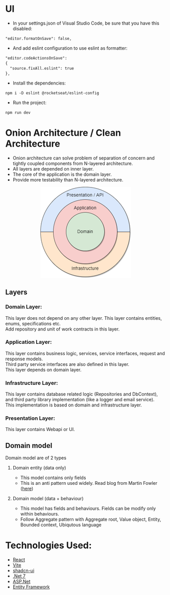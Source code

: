 # UI

- In your settings.json of Visual Studio Code, be sure that you have this disabled:
```
"editor.formatOnSave": false,
```
- And add eslint configuration to use eslint as formatter:

```
"editor.codeActionsOnSave":
{
  "source.fixAll.eslint": true
},
```

- Install the dependencies:
```
npm i -D eslint @rocketseat/eslint-config
```
- Run the project:
```
npm run dev
```

# Onion Architecture / Clean Architecture

- Onion architecture can solve problem of separation of concern and tightly coupled components from N-layered architecture.
- All layers are depended on inner layer.
- The core of the application is the domain layer.
- Provide more testability than N-layered architecture.

<p align="center">
<img src="https://raw.githubusercontent.com/NilavPatel/dotnet-onion-architecture/main/docs/dotnet-onion-architecture.png">
</p>

## Layers

### Domain Layer:

This layer does not depend on any other layer. This layer contains entities, enums, specifications etc.  
Add repository and unit of work contracts in this layer.

### Application Layer:

This layer contains business logic, services, service interfaces, request and response models.  
Third party service interfaces are also defined in this layer.  
This layer depends on domain layer.  

### Infrastructure Layer:

This layer contains database related logic (Repositories and DbContext), and third party library implementation (like a logger and email service).  
This implementation is based on domain and infrastructure layer.

### Presentation Layer:

This layer contains Webapi or UI.

## Domain model

Domain model are of 2 types

1. Domain entity (data only)
	- This model contains only fields
    - This is an anti pattern used widely. Read blog from Martin Fowler (<a href="https://martinfowler.com/bliki/AnemicDomainModel.html">here</a>)

2. Domain model (data + behaviour)
	- This model has fields and behaviours. Fields can be modify only within behaviours.
	- Follow Aggregate pattern with Aggregate root, Value object, Entity, Bounded context, Ubiqutous language

# Technologies Used:
- [React](https://react.dev/learn/)
- [Vite](https://vitejs.dev/guide/)
- [shadcn-ui](https://ui.shadcn.com/docs/components/accordion)
- [.Net 7](https://dotnet.microsoft.com/pt-br/learn)
- [ASP.Net](https://dotnet.microsoft.com/pt-br/apps/aspnet)
- [Entity Framework](https://learn.microsoft.com/pt-br/ef/)
